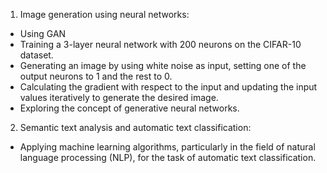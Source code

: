 1. Image generation using neural networks: 
- Using GAN
- Training a 3-layer neural network with 200 neurons on the CIFAR-10 dataset. 
- Generating an image by using white noise as input, setting one of the output neurons to 1 and the rest to 0. 
- Calculating the gradient with respect to the input and updating the input values iteratively to generate the desired image. 
- Exploring the concept of generative neural networks. 

2. Semantic text analysis and automatic text classification: 
- Applying machine learning algorithms, particularly in the field of natural language processing (NLP), for the task of automatic text classification.
